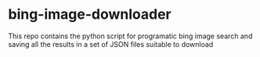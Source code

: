 # bing-image-downloader
This repo contains the python script for programatic bing image search and saving all the results in a set of JSON files suitable to download
